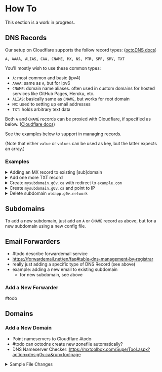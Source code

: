 # How To

This section is a work in progress.

## DNS Records

Our setup on Cloudflare supports the follow record types: ([octoDNS docs][])

    A, AAAA, ALIAS, CAA, CNAME, MX, NS, PTR, SPF, SRV, TXT

You'll mostly wish to use these common types:
- `A`: most common and basic (ipv4)
- `AAAA`: same as `A`, but for ipv6
- `CNAME`: domain name aliases. often used in custom domains for hosted services like GitHub Pages, Heroku, etc.
- `ALIAS`: basically same as `CNAME`, but works for root domain
- `MX`: used to setting up email addresses
- `TXT`: holds arbitrary text data

Both `A` and `CNAME` records can be proxied with Cloudflare, if specified as below. ([Cloudflare docs][])

   [Cloudflare docs]: https://support.cloudflare.com/hc/en-us/articles/200169626-What-subdomains-are-appropriate-for-orange-gray-clouds-

See the examples below to support in managing records.

(Note that either `value` or `values` can be used as key, but the latter expects an array.)

### Examples

<details>
  <summary>Adding an MX record to existing [sub]domain</summary>

```diff
diff --git a/g0v.ca./g0v.ca.yaml b/g0v.ca./g0v.ca.yaml
index 3050a90..474481e 100644
--- a/g0v.ca./g0v.ca.yaml
+++ b/g0v.ca./g0v.ca.yaml
@@ -15,3 +15,7 @@
       repository: https://github.com/ronnywang/301-service
       maintainer:
         - ronnywang
+  - type: MX
+    values:
+      - exchange: mx.example.com.
+        preference: 10
```

</details>

<details>
  <summary>Add one more TXT record</summary>

```diff
diff --git a/g0v.ca./g0v.ca.yaml b/g0v.ca./g0v.ca.yaml
index 3050a90..2a62d42 100644
--- a/g0v.ca./g0v.ca.yaml
+++ b/g0v.ca./g0v.ca.yaml
@@ -6,6 +6,7 @@
       - admin=patcon
       # Used for 301 redirect service below
       - 301 https://g0v.tw/
+      - google-site-verification=1234-abcd-5678-EFGH
   - type: ALIAS
     value: 301.ronny.tw.
     octodns:
```

</details>

<details>
  <summary>Create <code>mysubdomain.g0v.ca</code> with redirect to <code>example.com</code></summary>

```diff
diff --git a/g0v.ca./mysubdomain.g0v.ca.yaml b/g0v.ca./mysubdomain.g0v.ca.yaml
new file mode 100644
index 0000000..7536024
--- /dev/null
+++ b/g0v.ca./mysubdomain.g0v.ca.yaml
@@ -0,0 +1,15 @@
+---
+mysubdomain:
+  - type: TXT
+    values:
+      # Used for 301 redirect service below
+      - 301 https://example.com/
+  - type: ALIAS
+    value: 301.ronny.tw.
+    octodns:
+      cloudflare:
+        proxied: true
+    metdata:
+      repository: https://github.com/ronnywang/301-service
+      maintainer:
+        - ronnywang
```

</details>


<details>
  <summary>Create <code>mysubdomain.g0v.ca</code> and point to IP</summary>

```diff
diff --git a/g0v.ca./mysubdomain.g0v.ca.yaml b/g0v.ca./mysubdomain.g0v.ca.yaml
new file mode 100644
index 0000000..d079979
--- /dev/null
+++ b/g0v.ca./mysubdomain.g0v.ca.yaml
@@ -0,0 +1,11 @@
+---
+mysubdomain:
+  - type: A
+    octodns:
+      cloudflare:
+        proxied: true
+    value: 123.45.67.89
+    metdata:
+      repository: https://github.com/your-user/your-repo
+      maintainer:
+        - some-username
```

</details>

<details>
  <summary>Delete subdomain <code>oldapp.g0v.network</code></summary>

```diff
diff --git a/g0v.network./oldapp.g0v.network.yaml b/g0v.network./oldapp.g0v.network.yaml
deleted file mode 100644
index ed900a2..0000000
--- a/g0v.network./oldapp.g0v.network.yaml
+++ /dev/null
@@ -1,11 +0,0 @@
----
-oldapp:
-  type: CNAME
-  value: my-old-app.netlify.com.
-  metadata:
-    repo: https://github.com/g0v-network/my-old-app
-    maintainer:
-      - some-username
```

</details>

[octoDNS docs]: https://github.com/octodns/octodns#supported-providers

## Subdomains

To add a new subdomain, just add an `A` or `CNAME` record as above, but for a
new subdomain using a new config file.

## Email Forwarders

- #todo describe forwardemail service
- https://forwardemail.net/en/faq#table-dns-management-by-registrar
- really just adding a specific type of DNS Record (see above)
- example: adding a new email to existing subdomain
  - for new subdomain, see above

### Add a New Forwarder

#todo

## Domains

### Add a New Domain

- Point nameservers to Cloudflare #todo
- #todo can octodns create new zonefile automatically?
- DNS Nameserver Checker: https://mxtoolbox.com/SuperTool.aspx?action=dns:g0v.ca&run=toolpage

<details>
  <summary>Sample File Changes</summary>

```diff
diff --git a/README.md b/README.md
index b079994..8266139 100644
--- a/README.md
+++ b/README.md
@@ -7,6 +7,7 @@ The following damains can be managed here:
 - `g0v.ca`
 - `c4nada.ca`
 - `t0ronto.ca`
+- `example.com`
 
 Changing or adding DNS records in `main` branch of this repository will update
 the actual domain records.
diff --git a/config.yaml b/config.yaml
index 3d10aed..c23c490 100644
--- a/config.yaml
+++ b/config.yaml
@@ -35,3 +35,8 @@ zones:
       - config-files
     targets:
       - cloudflare
+  example.com.:
+    sources:
+      - config-files
+    targets:
+      - cloudflare
diff --git a/example.com./example.com.yaml b/example.com./example.com.yaml
new file mode 100644
index 0000000..acedadd
--- /dev/null
+++ b/example.com./example.com.yaml
@@ -0,0 +1,6 @@
+---
+'':
+  - type: TXT
+    values:
+      # Who has admin for this domain
+      - admin=<some identifier of person who owns it>
```

</details>
